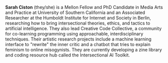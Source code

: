 **Sarah Ciston** (they/she) is a Mellon Fellow and PhD Candidate in Media Arts and Practice at University of Southern California and an Associated Researcher at the Humboldt Institute for Internet and Society in Berlin, researching how to bring intersectional theories, ethics, and tactics to artificial intelligence. They also lead Creative Code Collective, a community for co-learning programming using approachable, interdisciplinary techniques. Their artistic research projects include a machine learning interface to "rewrite" the inner critic and a chatbot that tries to explain feminism to online misogynists. They are currently developing a zine library and coding resource hub called the Intersectional AI Toolkit.